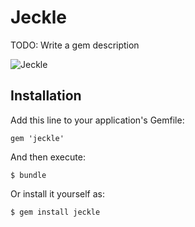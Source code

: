 # Jeckle

TODO: Write a gem description

<img src="http://www.toonopedia.com/hekljekl.jpg" alt="Jeckle" />

## Installation

Add this line to your application's Gemfile:

    gem 'jeckle'

And then execute:

    $ bundle

Or install it yourself as:

    $ gem install jeckle
